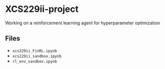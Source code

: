 # XCS229ii-project

Working on a reinforcement learning agent for hyperparameter optimization

## Files

- `xcs229ii_FinRL.ipynb`
- `xcs229ii_sandbox.ipynb`
- `rl_env_sandbox.ipynb`
